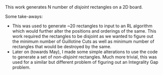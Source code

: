 This work generates N number of *disjoint* rectangles on a 2D board. 

Some take-aways:
- This was used to generate ~20 rectangles to input to an RL algorithm which would further alter the positions and orderings of the same. This work required the rectangles to be disjoint as we wanted to figure out the minimum number of Guillotine Cuts as well as minimum number of rectangles that would be destroyed by the same.
- Later on (towards May), I made some simple alterations to use the code to generate a set of *non-disjoint* rectangles. Much more trivial, this was used for a similar but different problem of figuring out an Integrality Gap problem.
